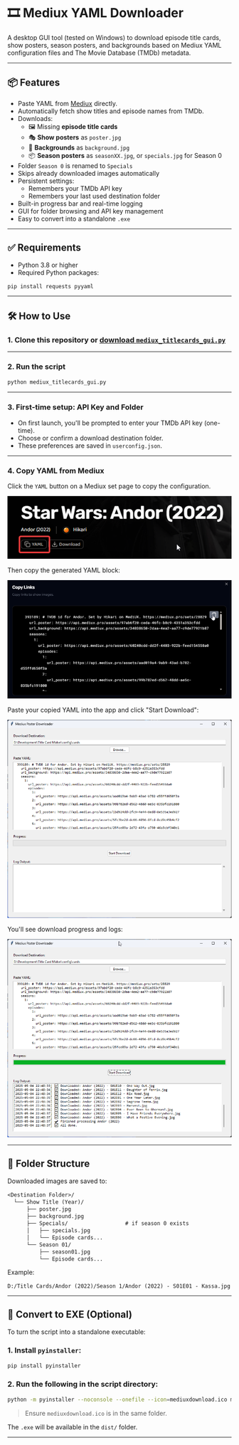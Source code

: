 # 🎞️ Mediux YAML Downloader

A desktop GUI tool (tested on Windows) to download episode title cards, show posters, season posters, and backgrounds based on Mediux YAML configuration files and The Movie Database (TMDb) metadata.

---

## 📦 Features

- Paste YAML from [Mediux](https://mediux.pro) directly.
- Automatically fetch show titles and episode names from TMDb.
- Downloads:
  - 🖼️ Missing **episode title cards**
  - 🎭 **Show posters** as `poster.jpg`
  - 🌌 **Backgrounds** as `background.jpg`
  - 📦 **Season posters** as `seasonXX.jpg`, or `specials.jpg` for Season 0
- Folder `Season 0` is renamed to `Specials`
- Skips already downloaded images automatically
- Persistent settings:
  - Remembers your TMDb API key
  - Remembers your last used destination folder
- Built-in progress bar and real-time logging
- GUI for folder browsing and API key management
- Easy to convert into a standalone `.exe`

---

## ✅ Requirements

- Python 3.8 or higher
- Required Python packages:

```bash
pip install requests pyyaml
```

---

## 🛠️ How to Use

### 1. Clone this repository or [download `mediux_titlecards_gui.py`](./mediux_titlecards_gui.py)

---

### 2. Run the script

```bash
python mediux_titlecards_gui.py
```

---

### 3. First-time setup: API Key and Folder

- On first launch, you'll be prompted to enter your TMDb API key (one-time).
- Choose or confirm a download destination folder.
- These preferences are saved in `userconfig.json`.

---

### 4. Copy YAML from Mediux

Click the `YAML` button on a Mediux set page to copy the configuration.

![Copy YAML from Mediux](img/img1.png)

Then copy the generated YAML block:

![YAML Config](img/img2.png)

Paste your copied YAML into the app and click "Start Download":

![Paste YAML and Download](img/img3.png)

You'll see download progress and logs:

![Download in Progress](img/img4.png)

---

## 📂 Folder Structure

Downloaded images are saved to:

```
<Destination Folder>/
  └── Show Title (Year)/
      ├── poster.jpg
      ├── background.jpg
      ├── Specials/                  # if season 0 exists
      │   ├── specials.jpg
      │   └── Episode cards...
      └── Season 01/
          ├── season01.jpg
          └── Episode cards...
```

Example:

```
D:/Title Cards/Andor (2022)/Season 1/Andor (2022) - S01E01 - Kassa.jpg
```

---

## 💾 Convert to EXE (Optional)

To turn the script into a standalone executable:

### 1. Install `pyinstaller`:

```bash
pip install pyinstaller
```

### 2. Run the following in the script directory:

```bash
python -m pyinstaller --noconsole --onefile --icon=mediuxdownload.ico mediux_titlecards_gui.py
```

> Ensure `mediuxdownload.ico` is in the same folder.

The `.exe` will be available in the `dist/` folder.

---
